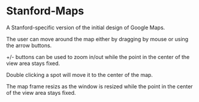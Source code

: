 # Stanford-Maps
A Stanford-specific version of  the initial design of Google Maps.

The user can move around the map either by dragging by mouse or using the arrow buttons.

+/- buttons can be used to zoom in/out while the point in the center of the view area stays fixed.

Double clicking a spot will move it to the center of the map.

The map frame resizs as the window is resized while the point in the center of the view area stays fixed.
